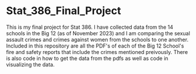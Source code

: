 # Stat_386_Final_Project
This is my final project for Stat 386. I have collected data from the 14 schools in the Big 12 (as of November 2023) and I am comparing the sexual assault crimes and crimes against women from the schools to one another. Included in this repository are all the PDF's of each of the Big 12 School's fire and safety reports that include the crimes mentioned preivously. There is also code in how to get the data from the pdfs as well as code in visualizing the data. 
